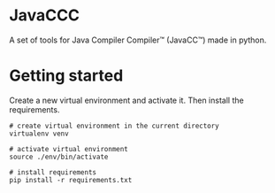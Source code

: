 # JavaCCC
A set of tools for Java Compiler Compiler™ (JavaCC™) made in python.

# Getting started
Create a new virtual environment and activate it. Then install the requirements.
```shell
# create virtual environment in the current directory
virtualenv venv

# activate virtual environment
source ./env/bin/activate

# install requirements
pip install -r requirements.txt
```
